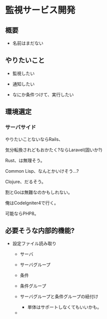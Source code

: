# 監視サービス開発

## 概要

* 名前はまだない

## やりたいこと

* 監視したい

* 通知したい

* なにか条件つけて、実行したい

## 環境選定

### サーバサイド

やりたいことないならRails、

気分転換されどもおかたく?ならLaravel(固いか?)

Rust、は無理そう。

Common Lisp、なんとかいけそう...?

Clojure、だるそう。

割とGoは無難なのかもしれない。

俺はCodeIgniter4で行く。

可能ならPHP8。

## 必要そうな内部的機能?

* 設定ファイル読み取り

	* サーバ

	* サーバグループ

	* 条件

	* 条件グループ

	* サーバグループと条件グループの紐付け

		* 単体はサポートしなくてもいいかも。

	*
